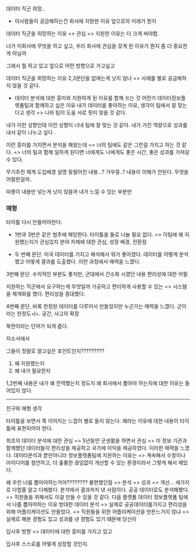 데이터 직군 희망..

- 이사람들이 궁금해하는건 회사에 지원한 이유 앞으로의 미래가 뭔지

데이터 직군을 희망하는 이유 => 관심 => 지원한 이유는 더 크게 써야함.

너가 이회사에 무엇을 하고 싶고, 우리 회사에 관심을 갖게 된 이유가 뭔지 좀 더 중요한게 아닐까

그래서 뭘 하고 있고 앞으로 어떤 방향으로 가고싶고

데이터 직군을 희망하는 이유
2,3문단을 없애는게 낫지 않나 => 사례를 별로 궁금해하지 않을 것 같다.

- 데이터 분석에 대한 흥미와 지원하게 된 이유를 함께 쓰는 것 어떤가
  데이터정보플렛폼팀과 함께하고 싶은 이유
  내가 데이터를 좋아하는 이유, 생각이 팀에서 잘 맞는다고 생각 => 나와 팀이 도움 서로 핏이 맞을 것 같다.

내가 이런 성향인데 이런 성향이 너네 팀에 잘 맞는 것 같아. 내가 가진 역량으로 성과를 내서 같이 나누고 싶다 .

이런 흥미를 가지면서 분석을 해왔는데 => 너의 팀에도 같은 그런걸 가지고 하는 것 같다. => 너의 팀과 함께 일하게 된다면 너에게도 나에게도 좋은 시간, 좋은 성과를 가져갈 수 있다.

무기추천 체계
도입배경 설명
동떨어진 내용...? 갸우뚱..? 내용이 이해가 안된다. 무엇을 어필한걸까..

따릉이 내용만 넣는게 낫지 않을까 내가 느낄 수 있는 부분만

### 매형

타이틀 다시 만들어야한다.

- 1번과 3번은 같은 범주에 해당한다. 타이틀을 둘로 나눌 필요 없다. => 이팀에 왜 지원했는지가 관심있지 분야 자체에 대한 관심, 성장 배경, 전환점

- 두 번째 문단.
  미국 데이터를 가지고 해석해서 뭐가 좋아졌다. 데이터를 어떻게 분석했고 어떻게 결과를 도출했다. 이런 과정에서 매력을 느꼈다.

3번째 문단. 수익적인 부분도 좋지만, 군대에서 간소화 시켰던 내용 편리성에 대한 어필

지원하는 직군에서 요구하는게 무엇일까
가공하고 편리하게 사용할 수 있는 => 시스템을 체계화를 했다. 편리성을 증대했다.

4번째 문단, 비록 한정된 데이터를 다루어서 만들었지만 누군가는 매력을 느꼈다. 군이라는 한정도ㅚㄴ 공간, 사고의 확장

북한이라는 단어가 되게 좁다.

자소서에서

그들이 정말로 알고싶은 포인트인지?????????

1. 왜 지원했는지
2. 왜 내가 필요한지

1,2번째 내용은 내가 왜 전역했는지 정도지 왜 회사에서 뽑아야 하는지에 대한 이유는 들어있지 않다.

---

친구와 매형 생각

타이틀을 보면서 쭉 이어지는 느낌이 별로 들지 않는다. 왜라는 이유에 대한 내용이 타이틀에 표현되어야 한다.

최초의 데이터 분석에 대한 관심 => 5년동안 군생활을 하면서 관심 => 미 정보 기관과 함께했던 데이터들이 편리성을 제공하고 국가에 이익을 제공하였다.
이러한 매력을 느꼈다. 데이터분석과 뿐만아니라 정보플렛폼팀에 지원하는 이유는 => 계속해서 수정이나 아이디어를 첨언하고, 더 훌륭한 끊임없이 개선할 수 있는 환경이라서
그렇게 해서 재밌다.

왜 우린 너를 뽑아야하는거야????????
불편했던점 => 분석 => 성과 => 개선...
세가지로 다할줄 알고 다해봤다. 분석에서 결과까지 낸 사람이다. 공공 데이터로도 분석해봤다. => 직원들을 위해서도 이걸 만들 수 있을 것 같다.
다음 플렛폼 데이터 정보플렛폼 팀에서 나를 뽑아야하는 이유
방대한 데이터 분석 => 실제로 공공데이터를가지고 편리성을 위해 어플리케이션도 만들었다. => 직원들을 위한 어플리케이션을 만든느거지 않냐 => 실제로 해본 경험도 있고 성과를 낸 경험도 있기 떄문에 당신이

입사후 방향 => 데이터에 대한 흥미를 가지고 있고

입사후 스스로를 어떻게 성장할 것인지.
